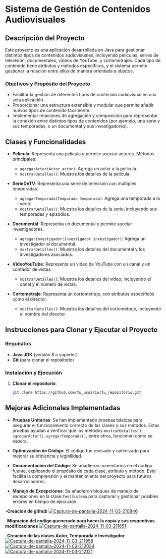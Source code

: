 # Sistema de Gestión de Contenidos Audiovisuales

## Descripción del Proyecto
Este proyecto es una aplicación desarrollada en Java para gestionar distintos tipos de contenidos audiovisuales, incluyendo películas, series de televisión, documentales, videos de YouTube, y cortometrajes. Cada tipo de contenido tiene atributos y métodos específicos, y el sistema permite gestionar la relación entre ellos de manera orientada a objetos.

### Objetivos y Propósito del Proyecto
- Facilitar la gestión de diferentes tipos de contenido audiovisual en una sola aplicación.
- Proporcionar una estructura extensible y modular que permite añadir nuevos tipos de contenido fácilmente.
- Implementar relaciones de agregación y composición para representar la conexión entre distintos tipos de contenidos (por ejemplo, una serie y sus temporadas, o un documental y sus investigadores).

## Clases y Funcionalidades
- **Pelicula**: Representa una película y permite asociar actores. Métodos principales:
  - `agregarActor(Actor actor)`: Agrega un actor a la película.
  - `mostrarDetalles()`: Muestra los detalles de la película.
  
- **SerieDeTV**: Representa una serie de televisión con múltiples temporadas.
  - `agregarTemporada(Temporada temporada)`: Agrega una temporada a la serie.
  - `mostrarDetalles()`: Muestra los detalles de la serie, incluyendo sus temporadas y episodios.

- **Documental**: Representa un documental y permite asociar investigadores.
  - `agregarInvestigador(Investigador investigador)`: Agrega un investigador al documental.
  - `mostrarDetalles()`: Muestra los detalles del documental y los investigadores asociados.

- **VideoYouTube**: Representa un video de YouTube con un canal y un contador de vistas.
  - `mostrarDetalles()`: Muestra los detalles del video, incluyendo el canal y el número de vistas.

- **Cortometraje**: Representa un cortometraje, con atributos específicos como el director.
  - `mostrarDetalles()`: Muestra los detalles del cortometraje, incluyendo el nombre del director.

## Instrucciones para Clonar y Ejecutar el Proyecto

### Requisitos
- **Java JDK** (versión 8 o superior)
- **Git** (para clonar el repositorio)

### Instalación y Ejecución

1. **Clonar el repositorio**:
   ```bash
   git clone https://github.com/tu_usuario/tu_repositorio.git

  ## Mejoras Adicionales Implementadas

- **Pruebas Unitarias**: Se han implementado pruebas básicas para asegurar el funcionamiento correcto de las clases y sus métodos. Estas pruebas ayudan a verificar que los métodos `mostrarDetalles()`, `agregarActor()`, `agregarTemporada()`, entre otros, funcionen como se espera.

- **Optimización de Código**: El código fue revisado y optimizado para mejorar su eficiencia y legibilidad. 

- **Documentación del Código**: Se añadieron comentarios en el código fuente, explicando el propósito de cada clase, atributo y método. Esto facilita la comprensión y el mantenimiento del proyecto para futuros desarrolladores.

- **Manejo de Excepciones**: Se añadieron bloques de manejo de excepciones en la clase `TestSistema` para capturar y gestionar posibles errores en tiempo de ejecución.

-**Creacion de github**
  <a href='https://postimg.cc/D4dwK6sS' target='_blank'><img src='https://i.postimg.cc/0jhMDHy0/Captura-de-pantalla-2024-11-03-210846.png' border='0' alt='Captura-de-pantalla-2024-11-03-210846'/></a>

-**Migracion del codigo guenerado para hacer la copia y sus respectivas modificaciones**
<a href='https://postimg.cc/bd8GmS1Z' target='_blank'><img src='https://i.postimg.cc/G3Tkhk2x/Captura-de-pantalla-2024-11-03-211651.png' border='0' alt='Captura-de-pantalla-2024-11-03-211651'/></a>

-**Creacion de las clases Autor, Temporada e Investigador**
<a href='https://postimg.cc/tZz4KDFY' target='_blank'><img src='https://i.postimg.cc/3Rs0DcRC/Captura-de-pantalla-2024-11-03-211958.png' border='0' alt='Captura-de-pantalla-2024-11-03-211958'/></a>
<a href='https://postimages.org/' target='_blank'><img src='https://i.postimg.cc/J4cHGKWZ/Captura-de-pantalla-2024-11-03-212034.png' border='0' alt='Captura-de-pantalla-2024-11-03-212034'/></a>
<a href='https://postimg.cc/1fd318Vc' target='_blank'><img src='https://i.postimg.cc/9QmRTTWS/Captura-de-pantalla-2024-11-03-212121.png' border='0' alt='Captura-de-pantalla-2024-11-03-212121'/></a>

